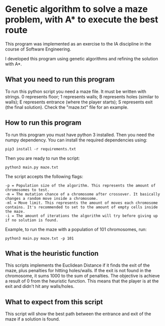 # Genetic algorithm to solve a maze problem, with A* to execute the best route

This program was implemented as an exercise to the IA discipline in the course of Software Engineering.

I developed this program using genetic algorithms and refining the solution with A*.

## What you need to run this program

To run this python script you need a maze file. It must be written with strings. 0 represents floor; 1 represents walls; B represents holes (similar to walls); E represents entrance (where the player starts); S represents exit (the final solution). Check the "maze.txt" file for an example.

## How to run this program

To run this program you must have python 3 installed. Then you need the numpy dependency. You can install the required dependencies using:

```
pip3 install -r requirements.txt
```

Then you are ready to run the script:

```
python3 main.py maze.txt
```

The script accepts the following flags:

```
-p = Population size of the algorithm. This represents the amount of chromosomes to test.
-m = The mutation chance of a chromosome after crossover. It basically changes a random move inside a chromosome.
-ml = Move limit. This represents the amount of moves each chromosome contains. It's recommended to set to the amount of empty cells inside the maze.
-i = The amount of iterations the algorithm will try before giving up if no solution is found.
```

Example, to run the maze with a population of 101 chromosomes, run:

```
python3 main.py maze.txt -p 101
```

## What is the heuristic function

This scripts implements the Euclidean Distance if it finds the exit of the maze, plus penalties for hitting holes/walls. If the exit is not found in the chromosome, it sums 1000 to the sum of penalties. The objective is achieve a result of 0 from the heuristic function. This means that the player is at the exit and didn't hit any walls/holes.

## What to expect from this script
This script will show the best path between the entrance and exit of the maze if a solution is found.
